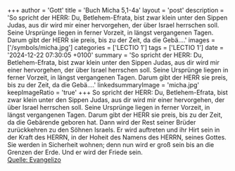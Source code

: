+++
author = 'Gott'
title = 'Buch Micha 5,1-4a'
layout = 'post'
description = 'So spricht der HERR: Du, Betlehem-Efrata, bist zwar klein unter den Sippen Judas, aus dir wird mir einer hervorgehen, der über Israel herrschen soll. Seine Ursprünge liegen in ferner Vorzeit, in längst vergangenen Tagen. Darum gibt der HERR sie preis, bis zu der Zeit, da die Gebä....'
images = ['/symbols/micha.jpg']
categories = ['LECTIO 1']
tags = ['LECTIO 1']
date = '2024-12-22 07:30:05 +0100'
summary = 'So spricht der HERR: Du, Betlehem-Efrata, bist zwar klein unter den Sippen Judas, aus dir wird mir einer hervorgehen, der über Israel herrschen soll. Seine Ursprünge liegen in ferner Vorzeit, in längst vergangenen Tagen. Darum gibt der HERR sie preis, bis zu der Zeit, da die Gebä....'
linkedsummaryImage = 'micha.jpg'
keepImageRatio = 'true'
+++
So spricht der HERR: Du, Betlehem-Efrata, bist zwar klein unter den Sippen Judas, aus dir wird mir einer hervorgehen, der über Israel herrschen soll. Seine Ursprünge liegen in ferner Vorzeit, in längst vergangenen Tagen.
Darum gibt der HERR sie preis, bis zu der Zeit, da die Gebärende geboren hat.<!--more--> Dann wird der Rest seiner Brüder zurückkehren zu den Söhnen Israels.
Er wird auftreten und ihr Hirt sein in der Kraft des HERRN, in der Hoheit des Namens des HERRN, seines Gottes. Sie werden in Sicherheit wohnen; denn nun wird er groß sein bis an die Grenzen der Erde.
Und er wird der Friede sein.<br> [Quelle: Evangelizo](https://evangeliumtagfuertag.org/DE/gospel)